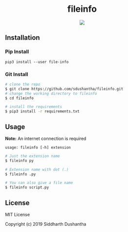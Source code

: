 
<h1 align="center">fileinfo</h1>
<p align="center">
<img src="https://user-images.githubusercontent.com/27065646/71262345-c26c2300-233f-11ea-8548-222879fdcca1.gif">
</p>

## Installation

### Pip Install
```
pip3 install --user file-info
```

### Git Install

```bash
# clone the repo
$ git clone https://github.com/sdushantha/fileinfo.git
# change the working directory to fileinfo
$ cd fileinfo

# install the requirements
$ pip3 install -r requirements.txt
```


## Usage

**Note:** An internet connection is required
```
usage: fileinfo [-h] extension
```

```bash
# Just the extension name
$ fileinfo py

# Extension name with dot (.)
$ fileinfo .py

# You can also give a file name
$ fileinfo script.py
```



## License
MIT License

Copyright (c) 2019 Siddharth Dushantha
